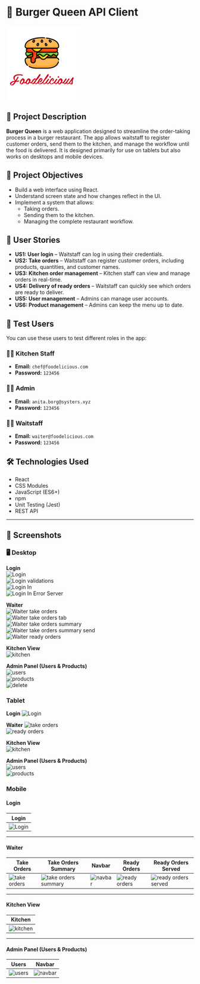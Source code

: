 # 🍔 Burger Queen API Client

![Burger Queen Logo](src/assets/png/LogoSample4.png)

## 📝 Project Description

**Burger Queen** is a web application designed to streamline the order-taking process in a burger restaurant. The app allows waitstaff to register customer orders, send them to the kitchen, and manage the workflow until the food is delivered. It is designed primarily for use on tablets but also works on desktops and mobile devices.

## 🎯 Project Objectives

- Build a web interface using React.
- Understand screen state and how changes reflect in the UI.
- Implement a system that allows:
  - Taking orders.
  - Sending them to the kitchen.
  - Managing the complete restaurant workflow.

## 👤 User Stories

- **US1: User login** – Waitstaff can log in using their credentials.
- **US2: Take orders** – Waitstaff can register customer orders, including products, quantities, and customer names.
- **US3: Kitchen order management** – Kitchen staff can view and manage orders in real-time.
- **US4: Delivery of ready orders** – Waitstaff can quickly see which orders are ready to deliver.
- **US5: User management** – Admins can manage user accounts.
- **US6: Product management** – Admins can keep the menu up to date.

## 🧪 Test Users

You can use these users to test different roles in the app:

### 👩‍🍳 Kitchen Staff

- **Email:** `chef@foodelicious.com`  
- **Password:** `123456`

### 👨‍💼 Admin

- **Email:** `anita.borg@systers.xyz`  
- **Password:** `123456`

### 👩‍💼 Waitstaff

- **Email:** `waiter@foodelicious.com`  
- **Password:** `123456`

## 🛠️ Technologies Used

- React
- CSS Modules
- JavaScript (ES6+)
- npm
- Unit Testing (Jest)
- REST API

---

## 📸 Screenshots

### 🖥️ Desktop

**Login**  
![Login](https://res.cloudinary.com/dnd96wqtb/image/upload/v1747597167/Captura_de_pantalla_2025-05-18_213433_ssw7he.png)  
![Login validations](https://res.cloudinary.com/dnd96wqtb/image/upload/v1747597355/Captura_de_pantalla_2025-05-18_214131_vsa14g.png)  
![Login In](https://res.cloudinary.com/dnd96wqtb/image/upload/v1747597451/Captura_de_pantalla_2025-05-18_214340_nzky7j.png)  
![Login In Error Server](https://res.cloudinary.com/dnd96wqtb/image/upload/v1747597572/Captura_de_pantalla_2025-05-18_214534_wvufg1.png)  

**Waiter**  
![Waiter take orders](https://res.cloudinary.com/dnd96wqtb/image/upload/v1747598003/Captura_de_pantalla_2025-05-18_215242_ixtk20.png)  
![Waiter take orders tab](https://res.cloudinary.com/dnd96wqtb/image/upload/v1747597692/Captura_de_pantalla_2025-05-18_214742_ylneln.png)  
![Waiter take orders summary](https://res.cloudinary.com/dnd96wqtb/image/upload/v1747597820/Captura_de_pantalla_2025-05-18_214952_pjerqu.png)  
![Waiter take orders summary send](https://res.cloudinary.com/dnd96wqtb/image/upload/v1747597911/Captura_de_pantalla_2025-05-18_215113_w0wibr.png)  
![Waiter ready orders](https://res.cloudinary.com/dnd96wqtb/image/upload/v1747598079/Captura_de_pantalla_2025-05-18_215409_upcuc2.png) 

**Kitchen View**  
![kitchen](https://res.cloudinary.com/dnd96wqtb/image/upload/v1747603560/Captura_de_pantalla_2025-05-18_221216_aucdgl.png)  

**Admin Panel (Users & Products)**  
![users](https://res.cloudinary.com/dnd96wqtb/image/upload/v1747603568/Captura_de_pantalla_2025-05-18_222347_nyrghe.png)  
![products](https://res.cloudinary.com/dnd96wqtb/image/upload/v1747603570/Captura_de_pantalla_2025-05-18_222430_hzfvl4.png)  
![delete](https://res.cloudinary.com/dnd96wqtb/image/upload/v1747603571/Captura_de_pantalla_2025-05-18_222504_jzrxtd.png)  

### Tablet

**Login** 
![Login](https://res.cloudinary.com/dnd96wqtb/image/upload/v1747598925/Captura_de_pantalla_2025-05-18_220646_yrkpt0.png)  

**Waiter**
![take orders](https://res.cloudinary.com/dnd96wqtb/image/upload/v1747598926/Captura_de_pantalla_2025-05-18_220755_j0zcjj.png)  
![ready orders](https://res.cloudinary.com/dnd96wqtb/image/upload/v1747598926/Captura_de_pantalla_2025-05-18_220812_z9nzj8.png)  

**Kitchen View**   
![kitchen](https://res.cloudinary.com/dnd96wqtb/image/upload/v1747603561/Captura_de_pantalla_2025-05-18_221347_fvzbrk.png)  

**Admin Panel (Users & Products)**  
![users](https://res.cloudinary.com/dnd96wqtb/image/upload/v1747603567/Captura_de_pantalla_2025-05-18_222218_leyybp.png)  
![products](https://res.cloudinary.com/dnd96wqtb/image/upload/v1747603566/Captura_de_pantalla_2025-05-18_222138_po6pwq.png)  

### Mobile

#### Login

| Login |
|-------|
| ![Login](https://res.cloudinary.com/dnd96wqtb/image/upload/v1747598490/Captura_de_pantalla_2025-05-18_220018_jhkd8p.png) |

---

#### Waiter

| Take Orders | Take Orders Summary | Navbar | Ready Orders | Ready Orders Served |
|-------------|---------------------|--------|--------------|---------------------|
| ![take orders](https://res.cloudinary.com/dnd96wqtb/image/upload/v1747598495/Captura_de_pantalla_2025-05-18_215648_foby46.png) | ![take orders summary](https://res.cloudinary.com/dnd96wqtb/image/upload/v1747598488/Captura_de_pantalla_2025-05-18_215812_oyqxgj.png) | ![navbar](https://res.cloudinary.com/dnd96wqtb/image/upload/v1747598488/Captura_de_pantalla_2025-05-18_215829_ojpfbk.png) | ![ready orders](https://res.cloudinary.com/dnd96wqtb/image/upload/v1747598488/Captura_de_pantalla_2025-05-18_215901_ywj1ue.png) | ![ready orders served](https://res.cloudinary.com/dnd96wqtb/image/upload/v1747598489/Captura_de_pantalla_2025-05-18_215933_xfetim.png) |

---

#### Kitchen View

| Kitchen |
|---------|
| ![kitchen](https://res.cloudinary.com/dnd96wqtb/image/upload/v1747603562/Captura_de_pantalla_2025-05-18_221414_y0my8k.png) |

---

#### Admin Panel (Users & Products)

| Users | Navbar |
|-------|--------|
| ![users](https://res.cloudinary.com/dnd96wqtb/image/upload/v1747603563/Captura_de_pantalla_2025-05-18_221650_qi63va.png) | ![navbar](https://res.cloudinary.com/dnd96wqtb/image/upload/v1747603565/Captura_de_pantalla_2025-05-18_221752_jljgav.png) |
 
